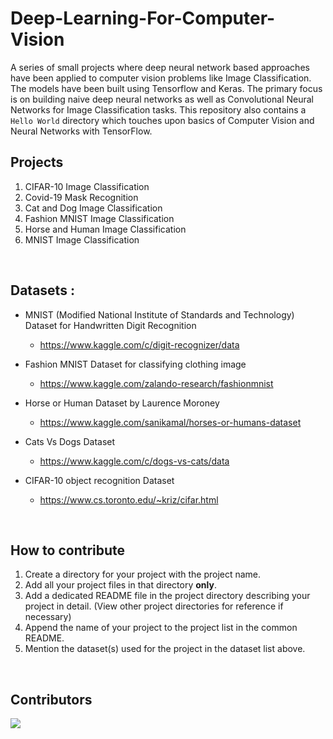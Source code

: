 # Deep-Learning-For-Computer-Vision
A series of small projects where deep neural network based approaches have been applied to computer vision problems like Image Classification.
The models have been built using Tensorflow and Keras. The primary focus is on building naive deep neural networks as well as Convolutional Neural Networks for Image Classification tasks. This repository also contains a `Hello World` directory which touches upon basics of Computer Vision and Neural Networks with TensorFlow.
<br>

## Projects
1. CIFAR-10 Image Classification
2. Covid-19 Mask Recognition
3. Cat and Dog Image Classification
4. Fashion MNIST Image Classification
5. Horse and Human Image Classification
6. MNIST Image Classification
<br>

## Datasets :
- MNIST (Modified National Institute of Standards and Technology) Dataset for Handwritten Digit Recognition 
  - https://www.kaggle.com/c/digit-recognizer/data
  
- Fashion MNIST Dataset for classifying clothing image 
  - https://www.kaggle.com/zalando-research/fashionmnist
  
- Horse or Human Dataset by Laurence Moroney   
  - https://www.kaggle.com/sanikamal/horses-or-humans-dataset
  
- Cats Vs Dogs Dataset 
  - https://www.kaggle.com/c/dogs-vs-cats/data

- CIFAR-10 object recognition Dataset
  - https://www.cs.toronto.edu/~kriz/cifar.html
<br>

## How to contribute
1. Create a directory for your project with the project name.
2. Add all your project files in that directory **only**.
3. Add a dedicated README file in the project directory describing your project in detail. (View other project directories for reference if necessary)
4. Append the name of your project to the project list in the common README.
5. Mention the dataset(s) used for the project in the dataset list above.
<br>

## Contributors
<a href="https://github.com/tejaspradhan/Deep-Learning-For-Computer-Vision/graphs/contributors">
  <img src="https://contrib.rocks/image?repo=tejaspradhan/Deep-Learning-For-Computer-Vision" />
</a>
